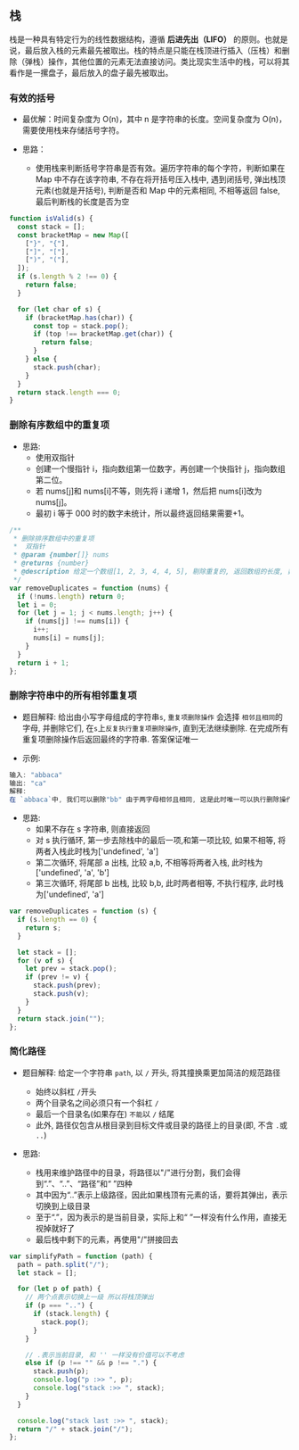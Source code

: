 ## 栈

栈是一种具有特定行为的线性数据结构，遵循 **后进先出（LIFO）** 的原则。也就是说，最后放入栈的元素最先被取出。栈的特点是只能在栈顶进行插入（压栈）和删除（弹栈）操作，其他位置的元素无法直接访问。类比现实生活中的栈，可以将其看作是一摞盘子，最后放入的盘子最先被取出。

### 有效的括号

- 最优解：时间复杂度为 O(n)，其中 n 是字符串的长度。空间复杂度为 O(n)，需要使用栈来存储括号字符。

- 思路：
  - 使用栈来判断括号字符串是否有效。遍历字符串的每个字符，判断如果在 Map 中不存在该字符串, 不存在将开括号压入栈中, 遇到闭括号, 弹出栈顶元素(也就是开括号), 判断是否和 Map 中的元素相同, 不相等返回 false, 最后判断栈的长度是否为空

```javascript
function isValid(s) {
  const stack = [];
  const bracketMap = new Map([
    ["}", "{"],
    ["]", "["],
    [")", "("],
  ]);
  if (s.length % 2 !== 0) {
    return false;
  }

  for (let char of s) {
    if (bracketMap.has(char)) {
      const top = stack.pop();
      if (top !== bracketMap.get(char)) {
        return false;
      }
    } else {
      stack.push(char);
    }
  }
  return stack.length === 0;
}
```

### 删除有序数组中的重复项

- 思路:
  - 使用双指针
  - 创建一个慢指针 i，指向数组第一位数字，再创建一个快指针 j，指向数组第二位。
  - 若 nums[j]和 nums[i]不等，则先将 i 递增 1，然后把 nums[i]改为 nums[j]。
  - 最初 i 等于 000 时的数字未统计，所以最终返回结果需要+1。

```javascript
/**
 * 删除排序数组中的重复项
 *  双指针
 * @param {number[]} nums
 * @returns {number}
 * @description 给定一个数组[1, 2, 3, 4, 4, 5], 剔除重复的, 返回数组的长度, 数组是升序
 */
var removeDuplicates = function (nums) {
  if (!nums.length) return 0;
  let i = 0;
  for (let j = 1; j < nums.length; j++) {
    if (nums[j] !== nums[i]) {
      i++;
      nums[i] = nums[j];
    }
  }
  return i + 1;
};
```

### 删除字符串中的所有相邻重复项

- 题目解释: 给出由小写字母组成的字符串`s`, `重复项删除操作` 会选择 `相邻且相同`的字母, 并删除它们, 在`s`上`反复执行重复项删除操作`, 直到无法继续删除. 在完成所有重复项删除操作后返回最终的字符串. 答案保证唯一

- 示例:

```javascript
输入: "abbaca"
输出: "ca"
解释:
在 `abbaca`中, 我们可以删除"bb" 由于两字母相邻且相同, 这是此时唯一可以执行删除操作的重复项. 之后我们得到字符串 "aaca", 其中又只有 "aa" 可以执行重复项删除操作, 所以最终输出"ca".
```

- 思路:
  - 如果不存在 s 字符串, 则直接返回
  - 对 s 执行循环, 第一步去除栈中的最后一项,和第一项比较, 如果不相等, 将两者入栈此时栈为['undefined', 'a']
  - 第二次循环, 将尾部 a 出栈, 比较 a,b, 不相等将两者入栈, 此时栈为['undefined', 'a', 'b']
  - 第三次循环, 将尾部 b 出栈, 比较 b,b, 此时两者相等, 不执行程序, 此时栈为['undefined', 'a']

```javascript
var removeDuplicates = function (s) {
  if (s.length == 0) {
    return s;
  }

  let stack = [];
  for (v of s) {
    let prev = stack.pop();
    if (prev != v) {
      stack.push(prev);
      stack.push(v);
    }
  }
  return stack.join("");
};
```

### 简化路径

- 题目解释: 给定一个字符串 `path`, 以 `/` 开头, 将其撞换乘更加简洁的规范路径

  - 始终以斜杠 `/`开头
  - 两个目录名之间必须只有一个斜杠 `/`
  - 最后一个目录名(如果存在) `不能`以 `/` 结尾
  - 此外, 路径仅包含从根目录到目标文件或目录的路径上的目录(即, 不含 `.`或 `..`)

- 思路:
  - 栈用来维护路径中的目录，将路径以"/"进行分割，我们会得到“.”、“..”、“路径”和“ ”四种
  - 其中因为“..”表示上级路径，因此如果栈顶有元素的话，要将其弹出，表示切换到上级目录
  - 至于“.”，因为表示的是当前目录，实际上和“ ”一样没有什么作用，直接无视掉就好了
  - 最后栈中剩下的元素，再使用"/"拼接回去

```javascript
var simplifyPath = function (path) {
  path = path.split("/");
  let stack = [];

  for (let p of path) {
    // 两个点表示切换上一级 所以将栈顶弹出
    if (p === "..") {
      if (stack.length) {
        stack.pop();
      }
    }

    // .表示当前目录, 和 '' 一样没有价值可以不考虑
    else if (p !== "" && p !== ".") {
      stack.push(p);
      console.log("p :>> ", p);
      console.log("stack :>> ", stack);
    }
  }

  console.log("stack last :>> ", stack);
  return "/" + stack.join("/");
};
```

